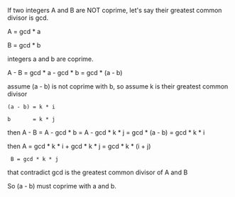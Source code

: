 If two integers A and B are NOT coprime, let's say their greatest common divisor is gcd.

A = gcd * a

B = gcd * b

integers a and b are coprime.

A - B = gcd * a - gcd * b = gcd * (a - b)


assume (a - b) is not coprime with b, so assume k is their greatest common divisor

	(a - b) = k * i

	b       = k * j

then A - B = A - gcd * b = A - gcd * k * j = gcd * (a - b) = gcd * k * i

then A = gcd * k * i + gcd * k * j = gcd * k * (i + j)

     B = gcd * k * j

that contradict gcd is the greatest common divisor of A and B

So (a - b) must coprime with a and b.
